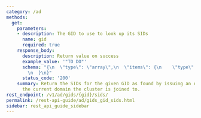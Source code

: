 ```yaml
---
category: /ad
methods:
  get:
    parameters:
    - description: The GID to use to look up its SIDs
      name: gid
      required: true
    response_body:
      description: Return value on success
      example_value: '"TO DO"'
      schema: "{\n  \"type\": \"array\",\n  \"items\": {\n    \"type\": \"string\"\
        \n  }\n}"
      status_code: '200'
    summary: Return the SIDs for the given GID as found by issuing an AD query against
      the current domain the cluster is joined to.
rest_endpoint: /v1/ad/gids/{gid}/sids/
permalink: /rest-api-guide/ad/gids_gid_sids.html
sidebar: rest_api_guide_sidebar
---
```

